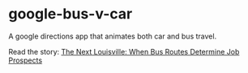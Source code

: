 # google-bus-v-car
A google directions app that animates both car and bus travel.

Read the story: [The Next Louisville: When Bus Routes Determine Job Prospects](http://nextlouisville.wfpl.org/2018/04/03/the-next-louisville-when-bus-routes-determine-job-prospects/)
